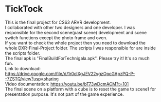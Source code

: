 # TickTock
This is the final project for CS63 ARVR development. <br>
I collaborated with other two designers and one developer. I was responsible for the second scene(past scene) development and scene switch functions except the photo frame and oven.<br>
If you want to check the whole project then you need to download the whole DXR-Final-Project folder. The scripts I was responsible for are inside the scripts folder. <br>
The final apk is "FinalBuildForTechnigala.apk". Please try it! It's so much fun. <br>
Link to download: https://drive.google.com/file/d/1r0clXgJEV22vgzOpcGApzPQ-P--7ZSTQ/view?usp=sharing <br>
Video documentation: https://youtu.be/bT73wDcmACM?t=101 <br>
The final scene on a platform with a cube is to reset the game to scene1 for presentation purpose. It's not part of the game experience.
